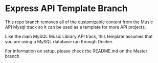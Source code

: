 # Express API Template Branch

This repo branch removes all of the customizable content from the Music API Mysql track so it can be used as a template for more API projects. 

Like the main MySQL Music Library API track, this template assumes that you are using a MySQL database run through Docker.

For information on setup, please check the README.md on the Master branch. 

